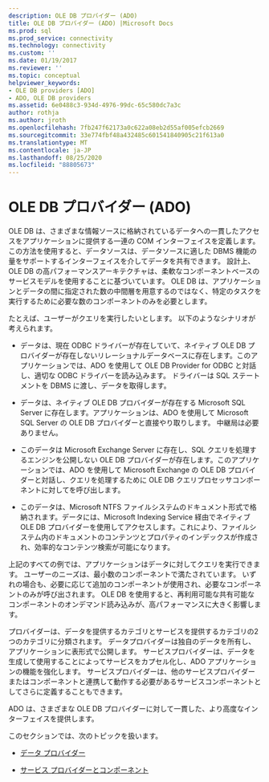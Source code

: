 ```yaml
---
description: OLE DB プロバイダー (ADO)
title: OLE DB プロバイダー (ADO) |Microsoft Docs
ms.prod: sql
ms.prod_service: connectivity
ms.technology: connectivity
ms.custom: ''
ms.date: 01/19/2017
ms.reviewer: ''
ms.topic: conceptual
helpviewer_keywords:
- OLE DB providers [ADO]
- ADO, OLE DB providers
ms.assetid: 6e0488c3-934d-4976-99dc-65c580dc7a3c
author: rothja
ms.author: jroth
ms.openlocfilehash: 7fb247f62173a0c622a08eb2d55af005efcb2669
ms.sourcegitcommit: 33e774fbf48a432485c601541840905c21f613a0
ms.translationtype: MT
ms.contentlocale: ja-JP
ms.lasthandoff: 08/25/2020
ms.locfileid: "88805673"
---
```

# <a name="ole-db-providers-ado"></a>OLE DB プロバイダー (ADO)
OLE DB は、さまざまな情報ソースに格納されているデータへの一貫したアクセスをアプリケーションに提供する一連の COM インターフェイスを定義します。 この方法を使用すると、データソースは、データソースに適した DBMS 機能の量をサポートするインターフェイスを介してデータを共有できます。 設計上、OLE DB の高パフォーマンスアーキテクチャは、柔軟なコンポーネントベースのサービスモデルを使用することに基づいています。 OLE DB は、アプリケーションとデータの間に指定された数の中間層を用意するのではなく、特定のタスクを実行するために必要な数のコンポーネントのみを必要とします。  
  
 たとえば、ユーザーがクエリを実行したいとします。 以下のようなシナリオが考えられます。  
  
-   データは、現在 ODBC ドライバーが存在していて、ネイティブ OLE DB プロバイダーが存在しないリレーショナルデータベースに存在します。このアプリケーションでは、ADO を使用して OLE DB Provider for ODBC と対話し、適切な ODBC ドライバーを読み込みます。 ドライバーは SQL ステートメントを DBMS に渡し、データを取得します。  
  
-   データは、ネイティブ OLE DB プロバイダーが存在する Microsoft SQL Server に存在します。アプリケーションは、ADO を使用して Microsoft SQL Server の OLE DB プロバイダーと直接やり取りします。 中継局は必要ありません。  
  
-   このデータは Microsoft Exchange Server に存在し、SQL クエリを処理するエンジンを公開しない OLE DB プロバイダーが存在します。このアプリケーションでは、ADO を使用して Microsoft Exchange の OLE DB プロバイダーと対話し、クエリを処理するために OLE DB クエリプロセッサコンポーネントに対してを呼び出します。  
  
-   このデータは、Microsoft NTFS ファイルシステムのドキュメント形式で格納されます。データには、Microsoft Indexing Service 経由でネイティブ OLE DB プロバイダーを使用してアクセスします。これにより、ファイルシステム内のドキュメントのコンテンツとプロパティのインデックスが作成され、効率的なコンテンツ検索が可能になります。  
  
 上記のすべての例では、アプリケーションはデータに対してクエリを実行できます。 ユーザーのニーズは、最小数のコンポーネントで満たされています。 いずれの場合も、必要に応じて追加のコンポーネントが使用され、必要なコンポーネントのみが呼び出されます。 OLE DB を使用すると、再利用可能な共有可能なコンポーネントのオンデマンド読み込みが、高パフォーマンスに大きく影響します。  
  
 プロバイダーは、データを提供するカテゴリとサービスを提供するカテゴリの2つのカテゴリに分類されます。 データプロバイダーは独自のデータを所有し、アプリケーションに表形式で公開します。 サービスプロバイダーは、データを生成して使用することによってサービスをカプセル化し、ADO アプリケーションの機能を強化します。 サービスプロバイダーは、他のサービスプロバイダーまたはコンポーネントと連携して動作する必要があるサービスコンポーネントとしてさらに定義することもできます。  
  
 ADO は、さまざまな OLE DB プロバイダーに対して一貫した、より高度なインターフェイスを提供します。  
  
 このセクションでは、次のトピックを扱います。  
  
-   [データ プロバイダー](./data-providers.md)  
  
-   [サービス プロバイダーとコンポーネント](./service-providers-and-components.md)